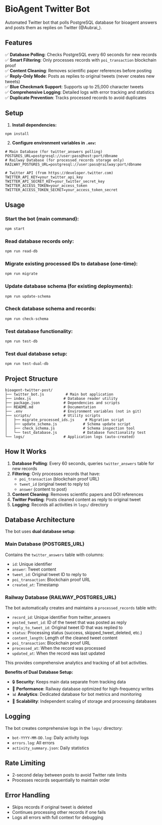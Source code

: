 # BioAgent Twitter Bot

Automated Twitter bot that polls PostgreSQL database for bioagent answers and posts them as replies on Twitter (@Aubrai_).

## Features

✅ **Database Polling**: Checks PostgreSQL every 60 seconds for new records  
✅ **Smart Filtering**: Only processes records with `poi_transaction` blockchain proof  
✅ **Content Cleaning**: Removes scientific paper references before posting  
✅ **Reply-Only Mode**: Posts as replies to original tweets (never creates new tweets)  
✅ **Blue Checkmark Support**: Supports up to 25,000 character tweets  
✅ **Comprehensive Logging**: Detailed logs with error tracking and statistics  
✅ **Duplicate Prevention**: Tracks processed records to avoid duplicates  

## Setup

1. **Install dependencies:**
```bash
npm install
```

2. **Configure environment variables in `.env`:**
```env
# Main Database (for twitter_answers polling)
POSTGRES_URL=postgresql://user:pass@host:port/dbname
# Railway Database (for processed_records storage only)
RAILWAY_POSTGRES_URL=postgresql://user:pass@railway:port/dbname

# Twitter API (from https://developer.twitter.com)
TWITTER_API_KEY=your_twitter_api_key
TWITTER_API_SECRET_KEY=your_twitter_secret_key
TWITTER_ACCESS_TOKEN=your_access_token
TWITTER_ACCESS_TOKEN_SECRET=your_access_token_secret
```

## Usage

### Start the bot (main command):
```bash
npm start
```

### Read database records only:
```bash
npm run read-db
```

### Migrate existing processed IDs to database (one-time):
```bash
npm run migrate
```

### Update database schema (for existing deployments):
```bash
npm run update-schema
```

### Check database schema and records:
```bash
npm run check-schema
```

### Test database functionality:
```bash
npm run test-db
```

### Test dual database setup:
```bash
npm run test-dual-db
```

## Project Structure

```
bioagent-twitter-post/
├── twitter_bot.js          # Main bot application
├── index.js               # Database reader utility
├── package.json           # Dependencies and scripts
├── README.md              # Documentation
├── .env                   # Environment variables (not in git)
├── scripts/               # Utility scripts
│   ├── migrate_processed_ids.js     # Migration script
│   ├── update_schema.js            # Schema update script  
│   ├── check_schema.js             # Schema inspection tool
│   └── test_database.js            # Database functionality test
└── logs/                  # Application logs (auto-created)
```

## How It Works

1. **Database Polling**: Every 60 seconds, queries `twitter_answers` table for new records
2. **Filtering**: Only processes records that have:
   - `poi_transaction` (blockchain proof URL)
   - `tweet_id` (original tweet to reply to)
   - `answer` (content to post)
3. **Content Cleaning**: Removes scientific papers and DOI references
4. **Twitter Posting**: Posts cleaned content as reply to original tweet
5. **Logging**: Records all activities in `logs/` directory

## Database Architecture

The bot uses **dual database setup**:

### Main Database (POSTGRES_URL)
Contains the `twitter_answers` table with columns:
- `id`: Unique identifier
- `answer`: Tweet content  
- `tweet_id`: Original tweet ID to reply to
- `poi_transaction`: Blockchain proof URL
- `created_at`: Timestamp

### Railway Database (RAILWAY_POSTGRES_URL) 
The bot automatically creates and maintains a `processed_records` table with:
- `record_id`: Unique identifier from twitter_answers
- `posted_tweet_id`: ID of the tweet that was posted as reply
- `reply_to_tweet_id`: Original tweet ID that was replied to
- `status`: Processing status (success, skipped_tweet_deleted, etc.)
- `content_length`: Length of the cleaned tweet content
- `poi_transaction`: Blockchain proof URL
- `processed_at`: When the record was processed
- `updated_at`: When the record was last updated

This provides comprehensive analytics and tracking of all bot activities.

**Benefits of Dual Database Setup:**
- 🔒 **Security**: Keeps main data separate from tracking data
- 🚀 **Performance**: Railway database optimized for high-frequency writes  
- 📊 **Analytics**: Dedicated database for bot metrics and monitoring
- 🔄 **Scalability**: Independent scaling of storage and processing databases

## Logging

The bot creates comprehensive logs in the `logs/` directory:
- `bot-YYYY-MM-DD.log`: Daily activity logs
- `errors.log`: All errors
- `activity_summary.json`: Daily statistics

## Rate Limiting

- 2-second delay between posts to avoid Twitter rate limits
- Processes records sequentially to maintain order

## Error Handling

- Skips records if original tweet is deleted
- Continues processing other records if one fails
- Logs all errors with full context for debugging